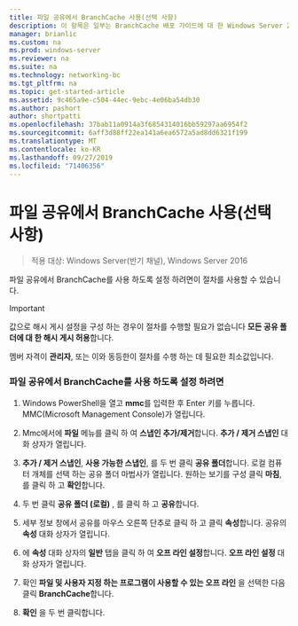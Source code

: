 ```yaml
---
title: 파일 공유에서 BranchCache 사용(선택 사항)
description: 이 항목은 일부는 BranchCache 배포 가이드에 대 한 Windows Server 2016, 지사에 WAN 대역폭 사용량을 최적화 하기 위해 분산 및 호스트 캐시 모드로 BranchCache를 배포 하는 방법을 보여 주는
manager: brianlic
ms.custom: na
ms.prod: windows-server
ms.reviewer: na
ms.suite: na
ms.technology: networking-bc
ms.tgt_pltfrm: na
ms.topic: get-started-article
ms.assetid: 9c465a9e-c504-44ec-9ebc-4e06ba54db30
ms.author: pashort
author: shortpatti
ms.openlocfilehash: 37bab11a0914a3f6854314016bb59297aa6954f2
ms.sourcegitcommit: 6aff3d88ff22ea141a6ea6572a5ad8dd6321f199
ms.translationtype: MT
ms.contentlocale: ko-KR
ms.lasthandoff: 09/27/2019
ms.locfileid: "71406356"
---
```

# <a name="enable-branchcache-on-a-file-share-optional"></a>파일 공유에서 BranchCache 사용(선택 사항)

>적용 대상: Windows Server(반기 채널), Windows Server 2016

파일 공유에서 BranchCache를 사용 하도록 설정 하려면이 절차를 사용할 수 있습니다.  
  
> [!IMPORTANT]  
> 값으로 해시 게시 설정을 구성 하는 경우이 절차를 수행할 필요가 없습니다 **모든 공유 폴더에 대 한 해시 게시 허용**합니다.  
  
멤버 자격이 **관리자**, 또는 이와 동등한이 절차를 수행 하는 데 필요한 최소값입니다.  
  
### <a name="to-enable-branchcache-on-a-file-share"></a>파일 공유에서 BranchCache를 사용 하도록 설정 하려면  
  
1.  Windows PowerShell을 열고 **mmc**를 입력한 후 Enter 키를 누릅니다. MMC(Microsoft Management Console)가 열립니다.  
  
2.  Mmc에서에 **파일** 메뉴를 클릭 하 여 **스냅인 추가/제거**합니다. **추가 / 제거 스냅인** 대화 상자가 열립니다.  
  
3.  **추가 / 제거 스냅인**,  **사용 가능한 스냅인**, 를 두 번 클릭 **공유 폴더**합니다. 로컬 컴퓨터 개체를 선택 하는 공유 폴더 마법사가 열립니다. 원하는 보기를 구성 클릭 **마침**, 를 클릭 하 고 **확인**합니다.  
  
4.  두 번 클릭 **공유 폴더 (로컬)** , 를 클릭 하 고 **공유**합니다.  
  
5.  세부 정보 창에서 공유를 마우스 오른쪽 단추로 클릭 하 고 클릭 **속성**합니다. 공유의 **속성** 대화 상자가 열립니다.  
  
6.  에 **속성** 대화 상자의 **일반** 탭을 클릭 하 여 **오프 라인 설정**합니다. **오프 라인 설정** 대화 상자가 열립니다.  
  
7.  확인 **파일 및 사용자 지정 하는 프로그램이 사용할 수 있는 오프 라인** 을 선택한 다음 클릭 **BranchCache**합니다.  
  
8.  **확인** 을 두 번 클릭합니다.  
  

